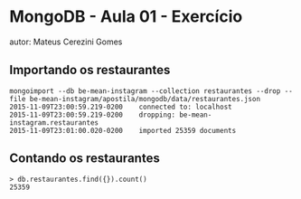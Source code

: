 # MongoDB - Aula 01 - Exercício
autor: Mateus Cerezini Gomes

## Importando os restaurantes

```
mongoimport --db be-mean-instagram --collection restaurantes --drop --file be-mean-instagram/apostila/mongodb/data/restaurantes.json 
2015-11-09T23:00:59.219-0200	connected to: localhost
2015-11-09T23:00:59.219-0200	dropping: be-mean-instagram.restaurantes
2015-11-09T23:01:00.020-0200	imported 25359 documents

```

## Contando os restaurantes

```
> db.restaurantes.find({}).count()
25359

```

